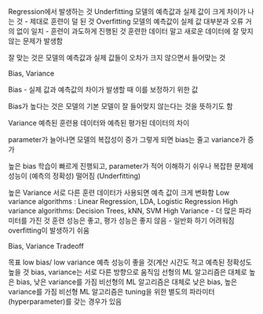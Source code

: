 Regression에서 발생하는 것
Underfitting
모델의 예측값과 실제 값이 크게 차이가 나는 것 - 제대로 훈련이 덜 된 것
Overfitting
모델의 예측값이 실제 값 대부분과 오류 거의 없이 일치 - 훈련이 과도하게 진행된 것
훈련한 데이터 말고 새로운 데이터에 잘 맞지 않는 문제가 발생함


잘 맞는 것은 모델의 예측값과 실제 값들이 오차가 크지 않으면서 들어맞는 것

Bias, Variance

Bias - 실제 값과 예측값의 차이가 발생할 때 이를 보정하기 위한 값

Bias가 높다는 것은 모델의 기본 모델이 잘 들어맞지 않는다는 것을 뜻하기도 함

Variance
예측된 훈련용 데이터와 예측된 평가된 데이터의 차이

parameter가 늘어나면 모델의 복잡성이 증가
그렇게 되면 bias는 줄고 variance가 증가

높은 bias
학습이 빠르게 진행되고, parameter가 적어 이해하기 쉬우나
복잡한 문제에 성능이 (예측의 정확성) 떨어짐 (Underfitting)

높은 Variance
서로 다른 훈련 데이터가 사용되면 예측 값이 크게 변화함
Low variance algorithms : Linear Regression, LDA, Logistic Regression
High variance algorithms: Decision Trees, kNN, SVM
High Variance - 더 많은 파라미터를 가진 것
훈련 성능은 좋고, 평가 성능은 좋지 않음 - 일반화 하기 어려워짐
overfitting이 발생하기 쉬움

Bias, Variance Tradeoff

목표
low bias/ low variance
예측 성능이 좋을 것(계산 시간도 적고 예측된 정확성도 높을 것
bias, variance는 서로 다른 방향으로 움직임
선형의 ML 알고리즘은 대체로 높은 bias, 낮은 variance를 가짐
비선형의 ML 알고리즘은 대체로 낮은 bias, 높은 variance를 가짐
비선형 ML 알고리즘은 tuning을 위한 별도의 파라미터(hyperparameter)를 갖는 경우가 있음
